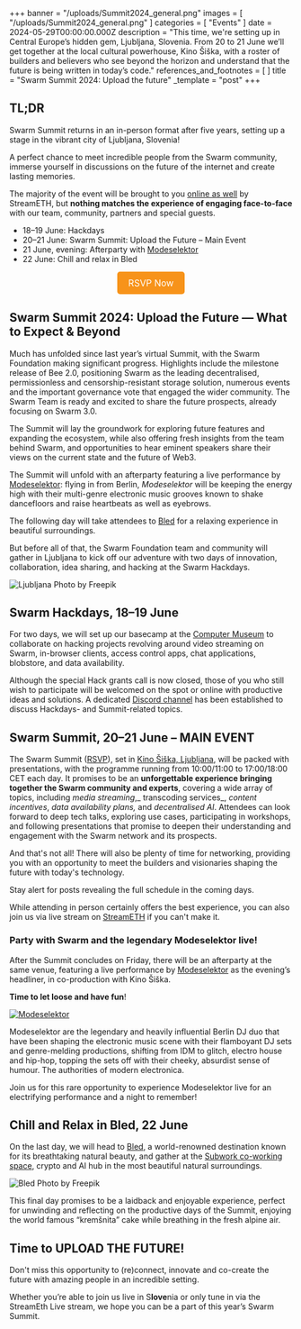 +++
banner = "/uploads/Summit2024_general.png"
images = [ "/uploads/Summit2024_general.png" ]
categories = [ "Events" ]
date = 2024-05-29T00:00:00.000Z
description = "This time, we're setting up in Central Europe’s hidden gem, Ljubljana, Slovenia. From 20 to 21 June we’ll get together at the local cultural powerhouse, Kino Šiška, with a roster of builders and believers who see beyond the horizon and understand that the future is being written in today’s code."
references_and_footnotes = [ ]
title = "Swarm Summit 2024: Upload the future"
_template = "post"
+++


## TL;DR

Swarm Summit returns in an in-person format after five years, setting up a stage in the vibrant city of Ljubljana, Slovenia! 

A perfect chance to meet incredible people from the Swarm community, immerse yourself in discussions on the future of the internet and create lasting memories.

The majority of the event will be brought to you [online as well](https://streameth.org/swarm) by StreamETH, but **nothing matches the experience of engaging face-to-face** with our team, community, partners and special guests. 



* 18–19 June: Hackdays
* 20–21 June: Swarm Summit: Upload the Future – Main Event
* 21 June, evening: Afterparty with [Modeselektor](https://www.youtube.com/watch?v=3Sp8Vhwts6U)
* 22 June: Chill and relax in Bled



<div style="text-align: center;">
    <a href="https://www.meetup.com/ethereum-swarm/events/301034793/" style="display: inline-block; padding: 10px 20px; font-size: 16px; color: white; background-color: #F7931A; text-align: center; text-decoration: none; border-radius: 5px;">RSVP Now</a>
</div>



## Swarm Summit 2024: Upload the Future — What to Expect & Beyond

Much has unfolded since last year’s virtual Summit, with the Swarm Foundation making significant progress. Highlights include the milestone release of Bee 2.0, positioning Swarm as the leading decentralised, permissionless and censorship-resistant storage solution, numerous events and the important governance vote that engaged the wider community. The Swarm Team is ready and excited to share the future prospects, already focusing on Swarm 3.0.

The Summit will lay the groundwork for exploring future features and expanding the ecosystem, while also offering fresh insights from the team behind Swarm, and opportunities to hear eminent speakers share their views on the current state and the future of Web3.

The Summit will unfold with an afterparty featuring a live performance by [Modeselektor](https://www.youtube.com/watch?v=3Sp8Vhwts6U): flying in from Berlin, _Modeselektor_ will be keeping the energy high with their multi-genre electronic music grooves known to shake dancefloors and raise heartbeats as well as eyebrows.  

The following day will take attendees to [Bled](https://en.wikipedia.org/wiki/Municipality_of_Bled) for a relaxing experience in beautiful surroundings.

But before all of that, the Swarm Foundation team and community will gather in Ljubljana to kick off our adventure with two days of innovation, collaboration, idea sharing, and hacking at the Swarm Hackdays. 

![Ljubljana](/uploads/Ljubljana.jpeg)
Photo by Freepik


## Swarm Hackdays, 18–19 June

For two days, we will set up our basecamp at the [Computer Museum](https://www.racunalniski-muzej.si/en/home-english/) to collaborate on hacking projects revolving around video streaming on Swarm, in-browser clients, access control apps, chat applications, blobstore, and data availability. 

Although the special Hack grants call is now closed, those of you who still wish to participate will be welcomed on the spot or online with productive ideas and solutions. A dedicated [Discord channel](https://discord.com/channels/799027393297514537/1237352694419816468) has been established to discuss Hackdays- and Summit-related topics.


## Swarm Summit, 20–21 June – MAIN EVENT

The Swarm Summit ([RSVP](https://www.meetup.com/ethereum-swarm/events/301034793)), set in [Kino Šiška, Ljubljana](https://www.visitljubljana.com/en/poi/kino-siska-centre-for-urban-culture/), will be packed with presentations, with the programme running from 10:00/11:00 to 17:00/18:00 CET each day. It promises to be an **unforgettable experience bringing together the Swarm community and experts**, covering a wide array of topics, including _media streaming_,_ transcoding services_, _content incentives_, _data availability plans,_ and _decentralised AI_. Attendees can look forward to deep tech talks, exploring use cases, participating in workshops, and following presentations that promise to deepen their understanding and engagement with the Swarm network and its prospects.

And  that's not all! There will also be plenty of time for networking, providing you with an opportunity to meet the builders and visionaries shaping the future with today's technology.

Stay alert for posts revealing the full schedule in the coming days.

While attending in person certainly offers the best experience, you can also join us via live stream on [StreamETH](https://streameth.org/swarm) if you can't make it.


### Party with Swarm and the legendary Modeselektor live!

After the Summit concludes on Friday, there will be an afterparty at the same venue, featuring a live performance by [Modeselektor](https://www.kinosiska.si/en/dogodek/modeselektor/) as the evening’s headliner, in co-production with Kino Šiška.

 **Time to let loose and have fun**!

[![Modeselektor](/uploads/modeselektor.png)](https://www.youtube.com/watch?v=ufcN7Xas2c0)


Modeselektor are the legendary and heavily influential Berlin DJ duo that have been shaping the electronic music scene with their flamboyant DJ sets and genre-melding productions, shifting from IDM to glitch, electro house and hip-hop, topping the sets off with their cheeky, absurdist sense of humour. The authorities of modern electronica.

Join us for this rare opportunity to experience Modeselektor live for an electrifying performance and a night to remember!


## Chill and Relax in Bled, 22 June

On the last day, we will head to [Bled](https://en.wikipedia.org/wiki/Municipality_of_Bled), a world-renowned destination known for its breathtaking natural beauty, and gather at the [Subwork co-working space](https://subwork.xyz/), crypto and AI hub in the most beautiful natural surroundings. 



![Bled](/uploads/bled.jpg)
Photo by Freepik

This final day promises to be a laidback and enjoyable experience, perfect for unwinding and reflecting on the productive days of the Summit, enjoying the world famous “kremšnita” cake while breathing in the fresh alpine air. 


## Time to UPLOAD THE FUTURE!

Don't miss this opportunity to (re)connect, innovate and co-create the future with amazing people in an incredible setting.

Whether you’re able to join us live in S**love**nia or only tune in via the StreamEth Live stream, we hope you can be a part of this year’s Swarm Summit. 

